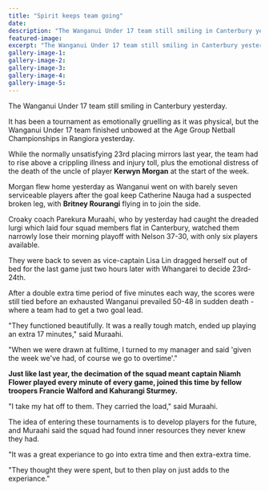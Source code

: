 ```yaml
---
title: "Spirit keeps team going"
date: 
description: "The Wanganui Under 17 team still smiling in Canterbury yesterday, Wanganui Chronicle article on 21/7/16..."
featured-image: 
excerpt: "The Wanganui Under 17 team still smiling in Canterbury yesterday."
gallery-image-1: 
gallery-image-2: 
gallery-image-3: 
gallery-image-4: 
gallery-image-5: 
---
```


<p>The Wanganui Under 17 team still smiling in Canterbury yesterday.</p>
<p>It has been a tournament as emotionally gruelling as it was physical, but the Wanganui Under 17 team finished unbowed at the Age Group Netball Championships in Rangiora yesterday.</p>
<p>While the normally unsatisfying 23rd placing mirrors last year, the team had to rise above a crippling illness and injury toll, plus the emotional distress of the death of the uncle of player <strong>Kerwyn Morgan</strong> at the start of the week.</p>
<p>Morgan flew home yesterday as Wanganui went on with barely seven serviceable players after the goal keep Catherine Nauga had a suspected broken leg, with <strong>Britney Rourangi</strong> flying in to join the side.</p>
<p>Croaky coach Parekura Muraahi, who by yesterday had caught the dreaded lurgi which laid four squad members flat in Canterbury, watched them narrowly lose their morning playoff with Nelson 37-30, with only six players available.</p>
<p>They were back to seven as vice-captain Lisa Lin dragged herself out of bed for the last game just two hours later with Whangarei to decide 23rd-24th.</p>
<p>After a double extra time period of five minutes each way, the scores were still tied before an exhausted Wanganui prevailed 50-48 in sudden death - where a team had to get a two goal lead.</p>
<p>"They functioned beautifully. It was a really tough match, ended up playing an extra 17 minutes," said Muraahi.</p>
<p>"When we were drawn at fulltime, I turned to my manager and said 'given the week we've had, of course we go to overtime'."</p>
<p><strong>Just like last year, the decimation of the squad meant captain Niamh Flower played every minute of every game, joined this time by fellow troopers Francie Walford and Kahurangi Sturmey.</strong></p>
<p>"I take my hat off to them. They carried the load," said Muraahi.</p>
<p>The idea of entering these tournaments is to develop players for the future, and Muraahi said the squad had found inner resources they never knew they had.</p>
<p>"It was a great experiance to go into extra time and then extra-extra time.</p>
<p>"They thought they were spent, but to then play on just adds to the experiance."</p>

